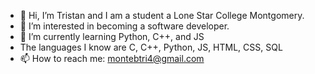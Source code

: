 - 👋 Hi, I’m Tristan and I am a student a Lone Star College Montgomery. 
- 👀 I’m interested in becoming a software developer.
- 🌱 I’m currently learning Python, C++, and JS
- The languages I know are C, C++, Python, JS, HTML, CSS, SQL
- 📫 How to reach me: montebtri4@gmail.com
